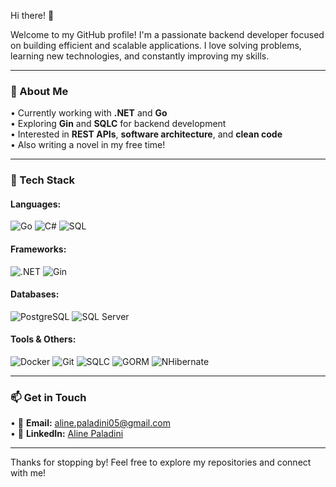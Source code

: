 Hi there! 👋

<p>Welcome to my GitHub profile! I'm a passionate backend developer focused on building efficient and scalable applications. I love solving problems, learning new technologies, and constantly improving my skills.</p>

---

### 🚀 About Me

• Currently working with **.NET** and **Go**  
• Exploring **Gin** and **SQLC** for backend development  
• Interested in **REST APIs**, **software architecture**, and **clean code**  
• Also writing a novel in my free time!  

---

### 🔧 Tech Stack

#### **Languages:**
![Go](https://img.shields.io/badge/Go-00ADD8?style=for-the-badge&logo=go&logoColor=white)
![C#](https://img.shields.io/badge/C%23-239120?style=for-the-badge&logo=c-sharp&logoColor=white)
![SQL](https://img.shields.io/badge/SQL-4479A1?style=for-the-badge&logo=postgresql&logoColor=white)

#### **Frameworks:**
![.NET](https://img.shields.io/badge/.NET-512BD4?style=for-the-badge&logo=dotnet&logoColor=white)
![Gin](https://img.shields.io/badge/Gin-00ADD8?style=for-the-badge&logo=go&logoColor=white)

#### **Databases:**
![PostgreSQL](https://img.shields.io/badge/PostgreSQL-4169E1?style=for-the-badge&logo=postgresql&logoColor=white)
![SQL Server](https://img.shields.io/badge/SQL%20Server-CC2927?style=for-the-badge&logo=microsoft-sql-server&logoColor=white)

#### **Tools & Others:**
![Docker](https://img.shields.io/badge/Docker-2496ED?style=for-the-badge&logo=docker&logoColor=white)
![Git](https://img.shields.io/badge/Git-F05032?style=for-the-badge&logo=git&logoColor=white)
![SQLC](https://img.shields.io/badge/SQLC-00ADD8?style=for-the-badge&logo=go&logoColor=white)
![GORM](https://img.shields.io/badge/GORM-00ADD8?style=for-the-badge&logo=go&logoColor=white)
![NHibernate](https://img.shields.io/badge/NHibernate-512BD4?style=for-the-badge&logo=dotnet&logoColor=white)

---

### 📫 Get in Touch

• 📧 **Email:** [aline.paladini05@gmail.com](mailto:aline.paladini05@gmail.com)  
• 💼 **LinkedIn:** [Aline Paladini](https://www.linkedin.com/in/alinepaladini/)  

---

<p>Thanks for stopping by! Feel free to explore my repositories and connect with me!</p>

